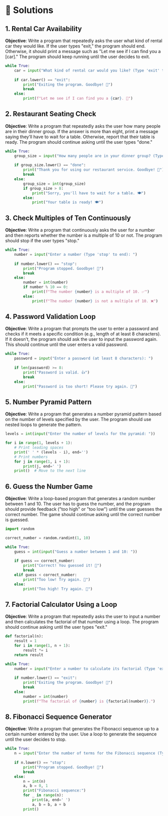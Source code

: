 # 📝 Solutions

## 1. **Rental Car Availability**

**Objective**: Write a program that repeatedly asks the user what kind of rental car they would like. If the user types "exit," the program should end. Otherwise, it should print a message such as "Let me see if I can find you a [car]." The program should keep running until the user decides to exit.

```python
while True:
    car = input("What kind of rental car would you like? (Type 'exit' to quit): ")
    
    if car.lower() == "exit":
        print("Exiting the program. Goodbye! 👋")
        break
    else:
        print(f"Let me see if I can find you a {car}. 🚗")
```

## 2. **Restaurant Seating Check**

**Objective**: Write a program that repeatedly asks the user how many people are in their dinner group. If the answer is more than eight, print a message saying they’ll have to wait for a table. Otherwise, report that their table is ready. The program should continue asking until the user types "done."

```python
while True:
    group_size = input("How many people are in your dinner group? (Type 'done' to finish): ")
    
    if group_size.lower() == "done":
        print("Thank you for using our restaurant service. Goodbye! 👋")
        break
    else:
        group_size = int(group_size)
        if group_size > 8:
            print("Sorry, you'll have to wait for a table. 🍽️")
        else:
            print("Your table is ready! 🍽️")
```

## 3. **Check Multiples of Ten Continuously**

**Objective**: Write a program that continuously asks the user for a number and then reports whether the number is a multiple of 10 or not. The program should stop if the user types "stop."

```python
while True:
    number = input("Enter a number (Type 'stop' to end): ")
    
    if number.lower() == "stop":
        print("Program stopped. Goodbye! 👋")
        break
    else:
        number = int(number)
        if number % 10 == 0:
            print(f"The number {number} is a multiple of 10. ✅")
        else:
            print(f"The number {number} is not a multiple of 10. ❌")
```

## 4. **Password Validation Loop**

**Objective**: Write a program that prompts the user to enter a password and checks if it meets a specific condition (e.g., length of at least 8 characters). If it doesn’t, the program should ask the user to input the password again. This should continue until the user enters a valid password.

```python
while True:
    password = input("Enter a password (at least 8 characters): ")
    
    if len(password) >= 8:
        print("Password is valid. 👍")
        break
    else:
        print("Password is too short! Please try again. 🔁")
```

## 5. **Number Pyramid Pattern**

**Objective**: Write a program that generates a number pyramid pattern based on the number of levels specified by the user. The program should use nested loops to generate the pattern.

```python
levels = int(input("Enter the number of levels for the pyramid: "))

for i in range(1, levels + 1):
    # Print leading spaces
    print(' ' * (levels - i), end='')
    # Print numbers
    for j in range(1, i + 1):
        print(j, end=' ')
    print()  # Move to the next line
```

## 6. **Guess the Number Game**

**Objective**: Write a loop-based program that generates a random number between 1 and 10. The user has to guess the number, and the program should provide feedback ("too high" or "too low") until the user guesses the correct number. The game should continue asking until the correct number is guessed.

```python
import random

correct_number = random.randint(1, 10)

while True:
    guess = int(input("Guess a number between 1 and 10: "))
    
    if guess == correct_number:
        print("Correct! You guessed it! 🎉")
        break
    elif guess < correct_number:
        print("Too low! Try again. 🔽")
    else:
        print("Too high! Try again. 🔼")
```

## 7. **Factorial Calculator Using a Loop**

**Objective**: Write a program that repeatedly asks the user to input a number and then calculates the factorial of that number using a loop. The program should continue asking until the user types "exit."

```python
def factorial(n):
    result = 1
    for i in range(1, n + 1):
        result *= i
    return result

while True:
    number = input("Enter a number to calculate its factorial (Type 'exit' to quit): ")
    
    if number.lower() == "exit":
        print("Exiting the program. Goodbye! 👋")
        break
    else:
        number = int(number)
        print(f"The factorial of {number} is {factorial(number)}.")
```

## 8. **Fibonacci Sequence Generator**

**Objective**: Write a program that generates the Fibonacci sequence up to a certain number entered by the user. Use a loop to generate the sequence until the user decides to stop.

```python
while True:
    n = input("Enter the number of terms for the Fibonacci sequence (Type 'stop' to end): ")
    
    if n.lower() == "stop":
        print("Program stopped. Goodbye! 👋")
        break
    else:
        n = int(n)
        a, b = 0, 1
        print("Fibonacci sequence:")
        for _ in range(n):
            print(a, end=' ')
            a, b = b, a + b
        print()
```
